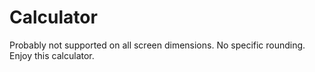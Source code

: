 # Calculator

Probably not supported on all screen dimensions.
No specific rounding.
Enjoy this calculator.
